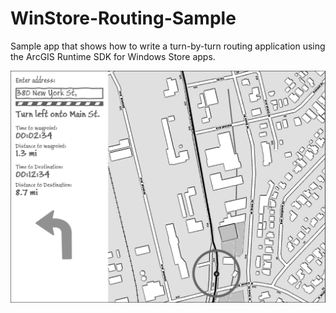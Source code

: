 WinStore-Routing-Sample
=======================

Sample app that shows how to write a turn-by-turn routing application using the ArcGIS Runtime SDK for Windows Store apps.

<img src="src/AppSketch.png"/>
